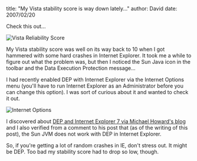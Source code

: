 
title: "My Vista stability score is way down lately..."
author: David
date: 2007/02/20

Check this out... 

![Vista Reliability Score](http://www.mohundro.com/blog/content/binary/WindowsLiveWriter/MyVistastabilityscoreiswaydownlately_11A85/image%7B0%7D%5B3%5D.png)  

My Vista stability score was well on its way back to 10 when I got hammered with some hard crashes in Internet Explorer. It took me a while to figure out what the problem was, but then I noticed the Sun Java icon in the toolbar and the Data Execution Protection message...

I had recently enabled DEP with Internet Explorer via the Internet Options menu (you'll have to run Internet Explorer as an Administrator before you can change this option). I was sort of curious about it and wanted to check it out. 

![Internet Options](http://www.mohundro.com/blog/content/binary/WindowsLiveWriter/MyVistastabilityscoreiswaydownlately_11A85/image%7B0%7D%5B6%5D.png)  

I discovered about [DEP and Internet Explorer 7 via Michael Howard's blog](http://blogs.msdn.com/michael_howard/archive/2006/12/12/update-on-internet-explorer-7-dep-and-adobe-software.aspx) and I also verified from a comment to his post that (as of the writing of this post), the Sun JVM does not work with DEP in Internet Explorer. 

So, if you're getting a lot of random crashes in IE, don't stress out. It might be DEP. 
Too bad my stability score had to drop so low, though.
